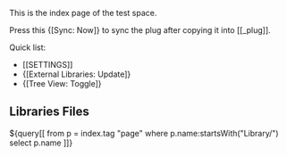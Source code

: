 This is the index page of the test space.

Press this {[Sync: Now]} to sync the plug after copying it into [[_plug]].

Quick list:
- [[SETTINGS]]
- {[External Libraries: Update]}
- {[Tree View: Toggle]}

## Libraries Files
${query[[
    from p = index.tag "page"
    where p.name:startsWith("Library/")
    select p.name
]]}
